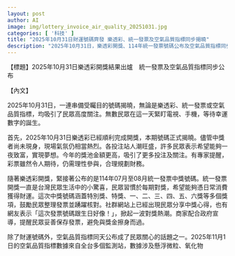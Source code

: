 ```yaml
---
layout: post
author: AI
image: img/lottery_invoice_air_quality_20251031.jpg
categories: [ '科技' ]
title: "2025年10月31日財運號碼齊發 樂透彩、統一發票及空氣品質指標同步揭曉"
description: "2025年10月31日，樂透彩開獎、114年統一發票號碼公布及空氣品質指標同步揭曉，全台民眾聚焦財運與生活健康話題，掀起一波投注與對獎熱潮，各項揭曉引發社群討論與現場熱烈參與。"
---
```

【標題】2025年10月31日樂透彩開獎結果出爐　統一發票及空氣品質指標同步公布

【內文】

2025年10月31日，一連串備受矚目的號碼揭曉，無論是樂透彩、統一發票或空氣品質指標，均吸引了民眾高度關注。無數民眾在這一天緊盯電視、手機，等待幸運數字的誕生。

首先，2025年10月31日樂透彩已經順利完成開獎，本期號碼正式揭曉。儘管中獎者尚未現身，現場氣氛仍相當熱烈。各投注站人潮旺盛，許多民眾表示希望能夠一夜致富，實現夢想。今年的獎池金額更高，吸引了更多投注及關注。有專家提醒，彩票雖然令人期待，仍需理性參與，合理規劃財務。

隨著樂透彩開獎，緊接著公布的是114年07月至08月統一發票中獎號碼。統一發票開獎一直是台灣民眾生活中的小驚喜，民眾習慣於每期對獎，希望能夠憑日常消費獲得財運。這次中獎號碼涵蓋特別獎、特獎、一、二、三、四、五、六獎等多個獎項，鼓勵民眾整理發票並踴躍核對。社群網站上已經出現民眾分享中獎心得，也有網友表示「這次發票號碼跟生日好像！」，掀起一波對獎熱潮。商家配合政府宣導，提醒民眾妥善保存發票，避免與獎金擦身而過。

除了財運號碼外，空氣品質指標同天公布成了民眾關心的話題之一。2025年11月1日的空氣品質指標數據來自全台多個監測站，數據涉及懸浮微粒、氧化物